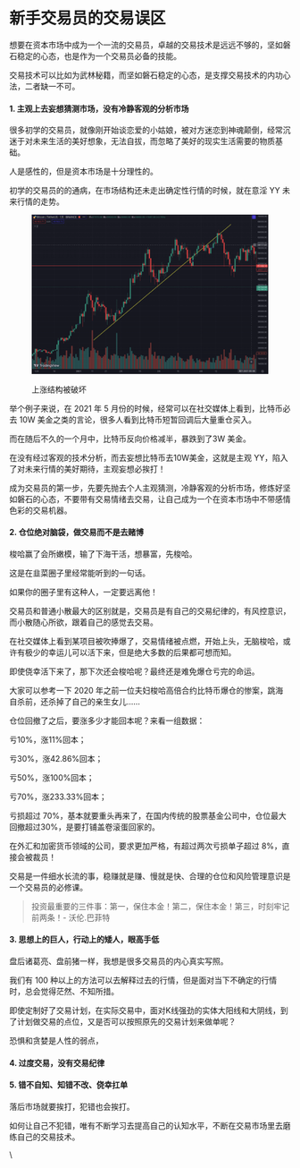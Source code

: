 # 新手交易员的交易误区

想要在资本市场中成为一个一流的交易员，卓越的交易技术是远远不够的，坚如磐石稳定的心态，也是作为一个交易员必备的技能。

交易技术可以比如为武林秘籍，而坚如磐石稳定的心态，是支撑交易技术的内功心法，二者缺一不可。

#### 1. 主观上去妄想猜测市场，没有冷静客观的分析市场

很多初学的交易员，就像刚开始谈恋爱的小姑娘，被对方迷恋到神魂颠倒，经常沉迷于对未来生活的美好想象，无法自拔，而忽略了美好的现实生活需要的物质基础。

人是感性的，但是资本市场是十分理性的。

初学的交易员的的通病，在市场结构还未走出确定性行情的时候，就在意淫 YY  未来行情的走势。

<figure><img src="../.gitbook/assets/image (27).png" alt=""><figcaption><p>上涨结构被破坏</p></figcaption></figure>

举个例子来说，在 2021 年 5 月份的时候，经常可以在社交媒体上看到，比特币必去 10W 美金之类的言论，很多人看到比特币短暂回调后大量重仓买入。

而在随后不久的一个月中，比特币反向价格减半，暴跌到了3W 美金。

在没有经过客观的技术分析，而去妄想比特币去10W美金，这就是主观 YY，陷入了对未来行情的美好期待，主观妄想必挨打！

成为交易员的第一步，先要先抛去个人主观猜测，冷静客观的分析市场，修炼好坚如磐石的心态，不要带有交易情绪去交易，让自己成为一个在资本市场中不带感情色彩的交易机器。

#### 2. 仓位绝对脑袋，做交易而不是去赌博

梭哈赢了会所嫩模，输了下海干活，想暴富，先梭哈。

这是在韭菜圈子里经常能听到的一句话。

如果你的圈子里有这种人，一定要远离他！

交易员和普通小散最大的区别就是，交易员是有自己的交易纪律的，有风控意识，而小散随心所欲，跟着自己的感觉去交易。

在社交媒体上看到某项目被吹捧爆了，交易情绪被点燃，开始上头，无脑梭哈，或许有极少的幸运儿可以活下来，但是绝大多数的后果都可想而知。

即使侥幸活下来了，那下次还会梭哈呢？最终还是难免爆仓亏完的命运。

大家可以参考一下 2020 年之前一位夫妇梭哈高倍合约比特币爆仓的惨案，跳海自杀前，还杀掉了自己的亲生女儿……

仓位回撤了之后，要涨多少才能回本呢？来看一组数据：

亏10%，涨11%回本；

亏30%，涨42.86%回本；

亏50%，涨100%回本；

亏70%，涨233.33%回本；

亏损超过 70%，基本就要重头再来了，在国内传统的股票基金公司中，仓位最大回撤超过30%，是要打铺盖卷滚蛋回家的。

在外汇和加密货币领域的公司，要求更加严格，有超过两次亏损单子超过 8%，直接会被裁员！

交易是一件细水长流的事，稳赚就是赚、慢就是快、合理的仓位和风险管理意识是一个交易员的必修课。

> 投资最重要的三件事：第一，保住本金！第二，保住本金！第三，时刻牢记前两条！- 沃伦.巴菲特

#### 3. 思想上的巨人，行动上的矮人，眼高手低

盘后诸葛亮、盘前猪一样，我想是很多交易员的内心真实写照。

我们有 100 种以上的方法可以去解释过去的行情，但是面对当下不确定的行情时，总会觉得茫然、不知所措。

即使定制好了交易计划，在实际交易中，面对K线强劲的实体大阳线和大阴线，到了计划做交易的点位，又是否可以按照原先的交易计划来做单呢？

恐惧和贪婪是人性的弱点，



#### 4. 过度交易，没有交易纪律

#### 5. 错不自知、知错不改、侥幸扛单&#x20;

落后市场就要挨打，犯错也会挨打。

如何让自己不犯错，唯有不断学习去提高自己的认知水平，不断在交易市场里去磨练自己的交易技术。

\




